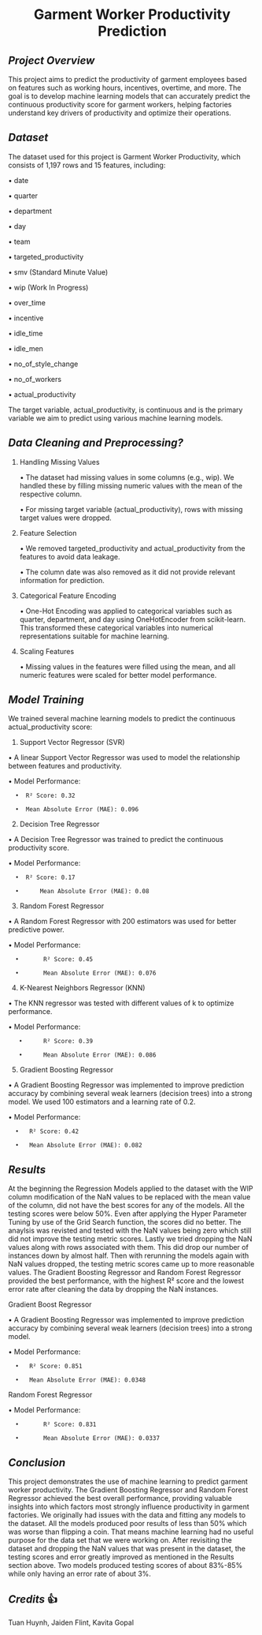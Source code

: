 <div id="header" align="center">

  # Garment Worker Productivity Prediction  
</h1>
</div>

<div id="header" align="center">

</div>

## _Project Overview_

This project aims to predict the productivity of garment employees based on features such as working hours, incentives, overtime, and more. The goal is to develop machine learning models that can accurately predict the continuous productivity score for garment workers, helping factories understand key drivers of productivity and optimize their operations. 

## _Dataset_ 

The dataset used for this project is Garment Worker Productivity, which consists of 1,197 rows and 15 features, including:

  •	date
  
  •	quarter
 
•	department
 
•	day

•	team

•	targeted_productivity

•	smv (Standard Minute Value)

•	wip (Work In Progress)

•	over_time

•	incentive

•	idle_time

•	idle_men

•	no_of_style_change

•	no_of_workers

•	actual_productivity


 
The target variable, actual_productivity, is continuous and is the primary variable we aim to predict using various machine learning models. 

## _Data Cleaning and Preprocessing?_

1. Handling Missing Values

	•	The dataset had missing values in some columns (e.g., wip). We handled these by filling missing numeric values with the mean of the respective column.

	•	For missing target variable (actual_productivity), rows with missing target values were dropped. 

2. Feature Selection

	•	We removed targeted_productivity and actual_productivity from the features to avoid data leakage.

	•	The column date was also removed as it did not provide relevant information for prediction.

3. Categorical Feature Encoding

	•	One-Hot Encoding was applied to categorical variables such as quarter, department, and day using OneHotEncoder from scikit-learn. This transformed these categorical variables into numerical representations suitable for machine learning.

4. Scaling Features

	•	Missing values in the features were filled using the mean, and all numeric features were scaled for better model performance.

## _Model Training_

We trained several machine learning models to predict the continuous actual_productivity score:

1. Support Vector Regressor (SVR)

•	A linear Support Vector Regressor was used to model the relationship between features and productivity.

•	Model Performance:

      •	 R² Score: 0.32
     
      •	 Mean Absolute Error (MAE): 0.096


2. Decision Tree Regressor

•	A Decision Tree Regressor was trained to predict the continuous productivity score.

•	Model Performance:

      •	 R² Score: 0.17

      •      Mean Absolute Error (MAE): 0.08

3. Random Forest Regressor

•	A Random Forest Regressor with 200 estimators was used for better predictive power.

•	Model Performance:

      •       R² Score: 0.45
     
      •       Mean Absolute Error (MAE): 0.076

4. K-Nearest Neighbors Regressor (KNN)

•	The KNN regressor was tested with different values of k to optimize performance.

•	Model Performance:

	   •	  R² Score: 0.39
 
	   •	  Mean Absolute Error (MAE): 0.086
    
5. Gradient Boosting Regressor

•	A Gradient Boosting Regressor was implemented to improve prediction accuracy by combining several weak learners (decision trees) into a strong model. We used 100 estimators and a learning rate of 0.2.

•	Model Performance:

	  •	  R² Score: 0.42
 
	  •	  Mean Absolute Error (MAE): 0.082

## _Results_

At the beginning the Regression Models applied to the dataset with the WIP column modification of the NaN values to be replaced with the mean value of the column, did not have the best scores for any of the models. All the testing scores were below 50%. Even after applying the Hyper Parameter Tuning by use of the Grid Search function, the scores did no better. The anaylsis was revisted and tested with the NaN values being zero which still did not improve the testing metric scores. Lastly we tried dropping the NaN values along with rows associated with them. This did drop our number of instances down by almost half. Then with rerunning the models again with NaN values dropped, the testing metric scores came up to more reasonable values. The Gradient Boosting Regressor and Random Forest Regressor provided the best performance, with the highest R² score and the lowest error rate after cleaning the data by dropping the NaN instances.

Gradient Boost Regressor

•	A Gradient Boosting Regressor was implemented to improve prediction accuracy by combining several weak learners (decision trees) into a strong model.

•	Model Performance:

	  •	  R² Score: 0.851
 
	  •	  Mean Absolute Error (MAE): 0.0348

Random Forest Regressor

•	Model Performance:

      •       R² Score: 0.831
     
      •       Mean Absolute Error (MAE): 0.0337

## _Conclusion_

This project demonstrates the use of machine learning to predict garment worker productivity. The Gradient Boosting Regressor and Random Forest Regressor achieved the best overall performance, providing valuable insights into which factors most strongly influence productivity in garment factories. We originally had issues with the data and fitting any models to the dataset. All the models produced poor results of less than 50% which was worse than flipping a coin. That means machine learning had no useful purpose for the data set that we were working on. After revisiting the dataset and dropping the NaN values that was present in the dataset, the testing scores and error greatly improved as mentioned in the Results section above. Two models produced testing scores of about 83%-85% while only having an error rate of about 3%.


## _Credits_ :thumbsup:

Tuan Huynh, Jaiden Flint, Kavita Gopal

